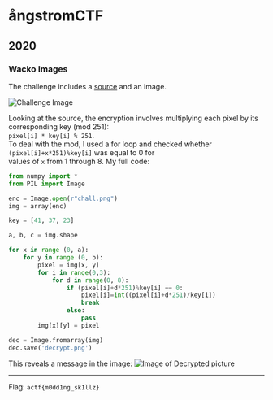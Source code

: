 # ångstromCTF
## 2020
### Wacko Images
The challenge includes a [source](chall.py) and an image.  

![Challenge Image](chall.png)

Looking at the source, the encryption involves multiplying each pixel by its corresponding key
 (mod 251):  
 `pixel[i] * key[i] % 251`.  
To deal with the mod, I used a for loop and checked whether `(pixel[i]+x*251)%key[i]` was equal to 0 for  
values of `x` from 1 through 8. My full code:
```python
from numpy import *
from PIL import Image

enc = Image.open(r"chall.png")
img = array(enc)

key = [41, 37, 23]

a, b, c = img.shape

for x in range (0, a):
    for y in range (0, b):
        pixel = img[x, y]
        for i in range(0,3):
            for d in range(0, 8):
                if (pixel[i]+d*251)%key[i] == 0:
                    pixel[i]=int((pixel[i]+d*251)/key[i])
                    break
                else:
                    pass
        img[x][y] = pixel

dec = Image.fromarray(img)
dec.save('decrypt.png')
```
This reveals a message in the image:
![Image of Decrypted picture](decrypt.png)

---
Flag: `actf{m0dd1ng_sk1llz}`